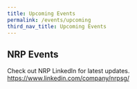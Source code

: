 ```yaml
---
title: Upcoming Events
permalink: /events/upcoming
third_nav_title: Upcoming Events
---
```

## NRP Events 
Check out NRP LinkedIn for latest updates.
https://www.linkedin.com/company/nrpsg/


